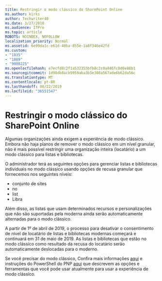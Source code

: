 ```yaml
---
title: Restringir o modo clássico do SharePoint Online
ms.author: kirks
author: Techwriter40
ms.date: 3/27/2018
ms.audience: ITPro
ms.topic: article
ROBOTS: NOINDEX, NOFOLLOW
localization_priority: Normal
ms.assetid: 6e99da1c-e61d-40ba-855e-1a8f346e42fd
ms.custom:
- "1835"
- "1889"
- "9000225"
ms.openlocfilehash: e7ecfd8c2f1a532355bfb8c2c0a846fc0d6e88b1
ms.sourcegitcommit: 1d98db8acb9959aba3b5e308a567ade6b62da56c
ms.translationtype: MT
ms.contentlocale: pt-BR
ms.lasthandoff: 08/22/2019
ms.locfileid: "36551547"
---
```

# <a name="restrict-sharepoint-online-to-classic-mode"></a>Restringir o modo clássico do SharePoint Online

Algumas organizações ainda exigem a experiência de modo clássico. Embora não haja planos de remover o modo clássico em um nível granular, não é mais possível restringir uma organização inteira (locatário) a um modo clássico para listas e bibliotecas.

O administrador terá as seguintes opções para gerenciar listas e bibliotecas individuais no modo clássico usando opções de recusa granular que fornecemos nos seguintes níveis:

- conjunto de sites
- no
- list
- Libra

Além disso, as listas que usam determinados recursos e personalizações que não são suportadas pela moderna ainda serão automaticamente alternadas para o modo clássico.

A partir de 1º de abril de 2019, o processo para desativar o consentimento de nível de locatário de listas e bibliotecas modernas começará e continuará em 31 de maio de 2019.  As listas e bibliotecas que estão no modo clássico como resultado da recusa do locatário serão automaticamente deslocadas para o moderno.

Se você precisar do modo clássico, Confira mais informações [aqui](https://techcommunity.microsoft.com/t5/Microsoft-SharePoint-Blog/Delivering-SharePoint-modern-experiences/ba-p/315023) e instruções do PowerShell do PNP [aqui](https://docs.microsoft.com/sharepoint/dev/transform/modernize-userinterface-lists-and-libraries-optout) que descrevem as opções e ferramentas que você pode usar atualmente para usar a experiência de modo clássico.
